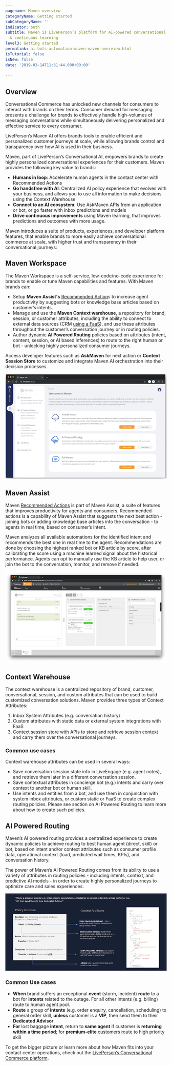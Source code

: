 ```yaml
---
pagename: Maven overview
categoryName: Getting started
subCategoryName: ''
indicator: both
subtitle: Maven is LivePerson’s platform for AI-powered conversational orchestration
  & continuous learning
level3: Getting started
permalink: ai-bots-automation-maven-maven-overview.html
isTutorial: false
isNew: false
date: '2019-03-14T11:31:44.000+00:00'

---
```

## Overview

Conversational Commerce has unlocked new channels for consumers to interact with brands on their terms. Consumer demand for messaging presents a challenge for brands to effectively handle high-volumes of messaging conversations while simultaneously delivering personalized and effective service to every consumer.

LivePerson’s Maven AI offers brands tools to enable efficient and personalized customer journeys at scale, while allowing brands control and transparency over how AI is used in their business.

Maven, part of LivePerson’s Conversational AI, empowers brands to create highly personalized conversational experiences for their customers. Maven provides the following key value to brands:

* **Humans in loop**: Accelerate human agents in the contact center with Recommended Actions
* **Go handsfree with AI**: Centralized AI policy experience that evolves with your business, and allows you to use all information to make decisions using the Context Warehouse
* **Connect to an AI ecosystem**: Use AskMaven APIs from an application or bot, or go faster with inbox predictions and models
* **Drive continuous improvements** using Maven learning, that improves predictions and outcomes with more usage.

Maven introduces a suite of products, experiences, and developer platform features, that enable brands to more easily achieve conversational commerce at scale, with higher trust and transparency in their conversational journeys:

## Maven Workspace

The Maven Workspace is a self-service, low-code/no-code experience for brands to enable or tune Maven capabilities and features. With Maven brands can:

* Setup **Maven Assist's** [Recommended Action]( "https://knowledge.liveperson.com/ai-bots-automation-maven-recommended-actions.html")s to increase agent productivity by suggesting bots or knowledge base articles based on customer’s intents.
* Manage and use the **Maven Context warehouse**, a repository for brand, session, or customer attributes, including the ability to connect to external data sources (CRM [using a FaaS](https://knowledge.liveperson.com/developer-tools-liveperson-functions.html)), and use these attributes throughout the customer’s conversation journey or in routing policies.
* Author dynamic **AI Powered Routing** policies based on attributes (intent, content, session, or AI based inferences) to route to the right human or bot - unlocking highly personalized consumer journeys.

Access developer features such as **AskMaven** for next action or **Context Session Store** to customize and integrate Maven AI orchestration into their decision processes.

![](/img/maven-overview-1.png)

## Maven Assist

Maven [Recommended Actions](https://knowledge.liveperson.com/ai-bots-automation-maven-recommended-actions.html) is part of Maven Assist, a suite of features that improves productivity for agents and consumers. Recommended actions is a capability of Maven Assist that suggests the next best action - joining bots or adding knowledge base articles into the conversation - to agents in real time, based on consumer’s intent.

Maven analyzes all available automations for the identified intent and recommends the best one in real time to the agent. Recommendations are done by choosing the highest ranked bot or KB article by score, after calibrating the score using a machine learned signal about the historical performance. Agents can opt to manually use the KB article to help user, or join the bot to the conversation, monitor, and remove if needed.

![](/img/maven-overview-2.png)

## Context Warehouse

The context warehouse is a centralized repository of brand, customer, conversational, session, and custom attributes that can be used to build customized conversation solutions. Maven provides three types of Context Attributes:

1. Inbox System Attributes (e.g. conversation history)
2. Custom attributes with static data or external system integrations with FaaS
3. Context session store with APIs to store and retrieve session context and carry them over the conversational journeys.

### Common use cases

Context warehouse attributes can be used in several ways:

* Save conversation session state info in LiveEngage (e.g. agent notes), and retrieve them later in a different conversation session.
* Save contextual attributes in concierge bot (e.g.) intents and carry over context to another bot or human skill.
* Use intents and entities from a bot, and use them in conjunction with system inbox attributes, or custom static or FaaS to create complex routing policies. Please see section on AI Powered Routing to learn more about how to create such policies.

## AI Powered Routing

Maven’s AI powered routing provides a centralized experience to create dynamic policies to achieve routing to best human agent (direct, skill) or bot, based on intent and/or context attributes such as consumer profile data, operational context (load, predicted wait times, KPIs), and conversation history.

The power of Maven’s AI Powered Routing comes from its ability to use a variety of attributes in routing policies - including intents, context, and predictive AI models - in order to create highly personalized journeys to optimize care and sales experiences.

![](/img/maven-overview-4.png)

### Common Use cases

* **When** brand suffers an exceptional **event** (storm, incident) **route** to a bot for **intents** related to the outage. For all other intents (e.g. billing) route to human agent pool.
* **Route** a group of **intents** (e.g. order enquiry, cancellation, scheduling) to general order skill, **unless** customer is a **VIP**, then send them to their **Dedicated Advisor**
* **For** lost baggage **intent**, return to **same agent** if customer is **returning within a time period**; for **premium-elite** customers route to high priority skill

To get the bigger picture or learn more about how Maven fits into your contact center operations, check out the [LivePerson’s Conversational Commerce platform](https://knowledge.liveperson.com/getting-started-livepersons-conversational-commerce-platform.html#how-our-conversational-platform-works).